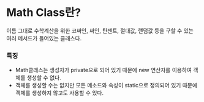 # **Math Class란?**

이름 그대로 수학계산을 위한 코싸인, 싸인, 탄젠트, 절대값, 랜덤값 등을 구할 수 있는 여러 메서드가 들어있는 클래스다.

### 특징

- Math클래스는 생성자가 private으로 되어 있기 때문에 new 연산자를 이용하여 객체를 생성할 수 없다.
- 객체를 생성할 수는 없지만 모든 메소드와 속성이 static으로 정의되어 있기 때문에 객체를 생성하지 않고도 사용할 수 있다.

